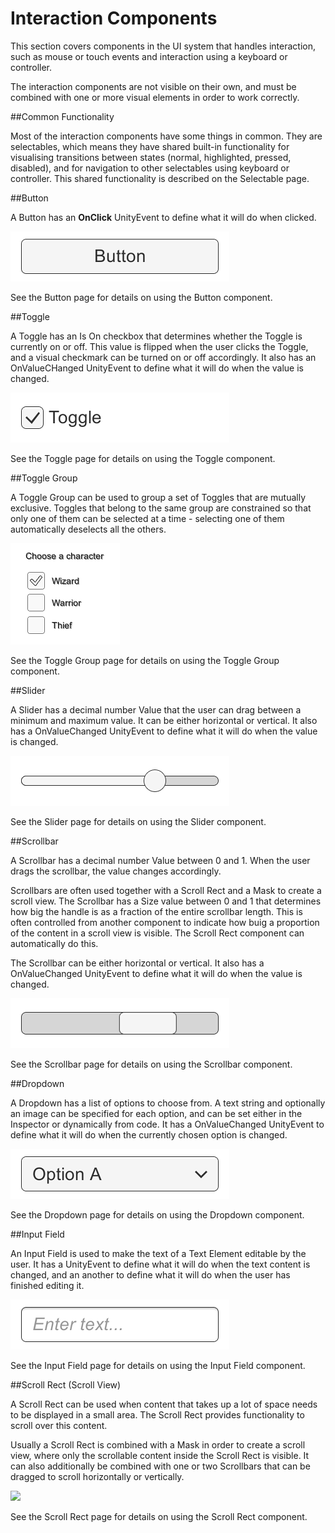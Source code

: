 # Interaction Components

This section covers components in the UI system that handles interaction, such as mouse or touch events and interaction using a keyboard or controller.

The interaction components are not visible on their own, and must be combined with one or more visual elements in order to work correctly.

##Common Functionality

Most of the interaction components have some things in common. They are selectables, which means they have shared built-in functionality for visualising transitions between states (normal, highlighted, pressed, disabled), and for navigation to other selectables using keyboard or controller. This shared functionality is described on the Selectable page.

##Button

A Button has an **OnClick** UnityEvent to define what it will do when clicked.

![](Main/UI_ButtonExample.png)

See the Button page for details on using the Button component.

##Toggle

A Toggle has an Is On checkbox that determines whether the Toggle is currently on or off. This value is flipped when the user clicks the Toggle, and a visual checkmark can be turned on or off accordingly. It also has an OnValueCHanged UnityEvent to define what it will do when the value is changed.

![](Main/UI_ToggleExample.png)

See the Toggle page for details on using the Toggle component.

##Toggle Group

A Toggle Group can be used to group a set of Toggles that are mutually exclusive. Toggles that belong to the same group are constrained so that only one of them can be selected at a time - selecting one of them automatically deselects all the others.

![](Main/UI_ToggleGroupExample.png)

See the Toggle Group page for details on using the Toggle Group component.

##Slider

A Slider has a decimal number Value that the user can drag between a minimum and maximum value. It can be either horizontal or vertical. It also has a OnValueChanged UnityEvent to define what it will do when the value is changed.

![](Main/UI_SliderExample.png)

See the Slider page for details on using the Slider component.

##Scrollbar

A Scrollbar has a decimal number Value between 0 and 1. When the user drags the scrollbar, the value changes accordingly.

Scrollbars are often used together with a Scroll Rect and a Mask to create a scroll view. The Scrollbar has a Size value between 0 and 1 that determines how big the handle is as a fraction of the entire scrollbar length. This is often controlled from another component to indicate how buig a proportion of the content in a scroll view is visible. The Scroll Rect component can automatically do this.

The Scrollbar can be either horizontal or vertical. It also has a OnValueChanged UnityEvent to define what it will do when the value is changed.

![](Main/UI_ScrollbarExample.png)

See the Scrollbar page for details on using the Scrollbar component.

##Dropdown

A Dropdown has a list of options to choose from. A text string and optionally an image can be specified for each option, and can be set either in the Inspector or dynamically from code. It has a OnValueChanged UnityEvent to define what it will do when the currently chosen option is changed.

![](Main/UI_DropdownExample.png)

See the Dropdown page for details on using the Dropdown component.

##Input Field

An Input Field is used to make the text of a Text Element editable by the user. It has a UnityEvent to define what it will do when the text content is changed, and an another to define what it will do when the user has finished editing it.

![](Main/UI_InputFieldExample.png)

See the Input Field page for details on using the Input Field component.

##Scroll Rect (Scroll View)

A Scroll Rect can be used when content that takes up a lot of space needs to be displayed in a small area. The Scroll Rect provides functionality to scroll over this content.

Usually a Scroll Rect is combined with a Mask in order to create a scroll view, where only the scrollable content inside the Scroll Rect is visible. It can also additionally be combined with one or two Scrollbars that can be dragged to scroll horizontally or vertically.

![](MMain/UI_ScrollRectExample.png)

See the Scroll Rect page for details on using the Scroll Rect component.
